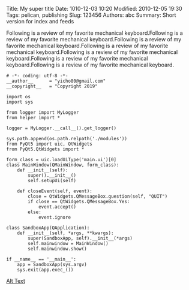 Title: My super title
Date: 1010-12-03 10:20
Modified: 2010-12-05 19:30
Tags: pelican, publishing
Slug: 123456
Authors: abc
Summary: Short version for index and feeds

Following is a review of my favorite mechanical keyboard.Following is a review of my favorite mechanical keyboard.Following is a review of my favorite mechanical keyboard.Following is a review of my favorite mechanical keyboard.Following is a review of my favorite mechanical keyboard.Following is a review of my favorite mechanical keyboard.Following is a review of my favorite mechanical keyboard.

```
# -*- coding: utf-8 -*-
__author__      = "yicho80@gmail.com"
__copyright__   = "Copyright 2019"

import os
import sys

from logger import MyLogger
from helper import *

logger = MyLogger.__call__().get_logger()

sys.path.append(os.path.relpath('./modules'))
from PyQt5 import uic, QtWidgets
from PyQt5.QtWidgets import *

form_class = uic.loadUiType('main.ui')[0]
class MainWindow(QMainWindow, form_class):
	def __init__(self):
		super().__init__()
		self.setupUi(self)

	def closeEvent(self, event):
		close = QtWidgets.QMessageBox.question(self, "QUIT")
		if close == QtWidgets.QMessageBox.Yes:
			event.accept()
		else:
			event.ignore

class SandboxApp(QApplication):
    def __init__(self, *args, **kwargs):
        super(SandboxApp, self).__init__(*args)
        self.mainwindow = MainWindow()
        self.mainwindow.show()

if __name__ == '__main__':
    app = SandboxApp(sys.argv)
    sys.exit(app.exec_())
```

[Alt Text]({static}/assets/images/Jellyfish.jpg)